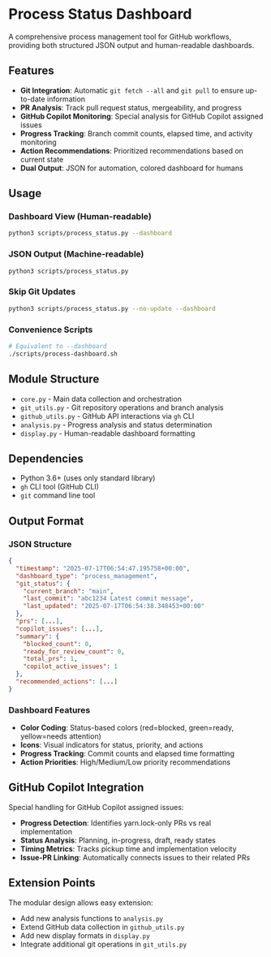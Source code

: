 # Process Status Dashboard

A comprehensive process management tool for GitHub workflows, providing both structured JSON output and human-readable dashboards.

## Features

- **Git Integration**: Automatic `git fetch --all` and `git pull` to ensure up-to-date information
- **PR Analysis**: Track pull request status, mergeability, and progress
- **GitHub Copilot Monitoring**: Special analysis for GitHub Copilot assigned issues
- **Progress Tracking**: Branch commit counts, elapsed time, and activity monitoring
- **Action Recommendations**: Prioritized recommendations based on current state
- **Dual Output**: JSON for automation, colored dashboard for humans

## Usage

### Dashboard View (Human-readable)
```bash
python3 scripts/process_status.py --dashboard
```

### JSON Output (Machine-readable)
```bash
python3 scripts/process_status.py
```

### Skip Git Updates
```bash
python3 scripts/process_status.py --no-update --dashboard
```

### Convenience Scripts
```bash
# Equivalent to --dashboard
./scripts/process-dashboard.sh
```

## Module Structure

- `core.py` - Main data collection and orchestration
- `git_utils.py` - Git repository operations and branch analysis  
- `github_utils.py` - GitHub API interactions via `gh` CLI
- `analysis.py` - Progress analysis and status determination
- `display.py` - Human-readable dashboard formatting

## Dependencies

- Python 3.6+ (uses only standard library)
- `gh` CLI tool (GitHub CLI)
- `git` command line tool

## Output Format

### JSON Structure
```json
{
  "timestamp": "2025-07-17T06:54:47.195758+00:00",
  "dashboard_type": "process_management",
  "git_status": {
    "current_branch": "main",
    "last_commit": "abc1234 Latest commit message",
    "last_updated": "2025-07-17T06:54:38.348453+00:00"
  },
  "prs": [...],
  "copilot_issues": [...],
  "summary": {
    "blocked_count": 0,
    "ready_for_review_count": 0,
    "total_prs": 1,
    "copilot_active_issues": 1
  },
  "recommended_actions": [...]
}
```

### Dashboard Features

- **Color Coding**: Status-based colors (red=blocked, green=ready, yellow=needs attention)
- **Icons**: Visual indicators for status, priority, and actions
- **Progress Tracking**: Commit counts and elapsed time formatting
- **Action Priorities**: High/Medium/Low priority recommendations

## GitHub Copilot Integration

Special handling for GitHub Copilot assigned issues:

- **Progress Detection**: Identifies yarn.lock-only PRs vs real implementation
- **Status Analysis**: Planning, in-progress, draft, ready states
- **Timing Metrics**: Tracks pickup time and implementation velocity
- **Issue-PR Linking**: Automatically connects issues to their related PRs

## Extension Points

The modular design allows easy extension:

- Add new analysis functions to `analysis.py`
- Extend GitHub data collection in `github_utils.py`
- Add new display formats in `display.py`
- Integrate additional git operations in `git_utils.py`
